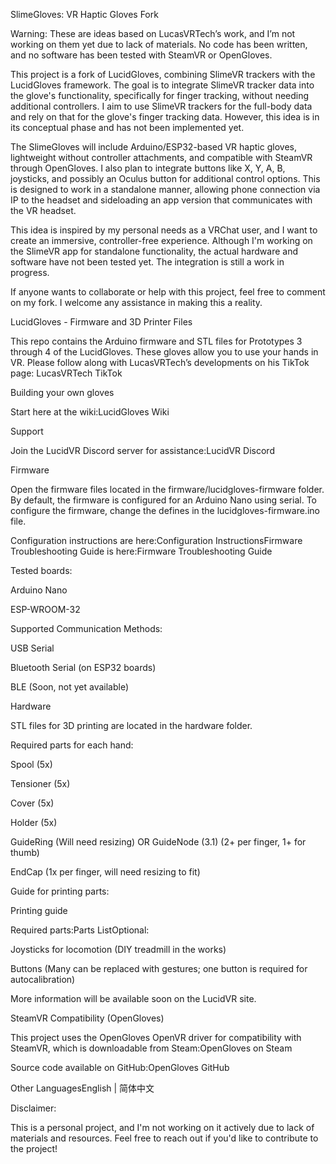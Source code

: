 SlimeGloves: VR Haptic Gloves Fork



Warning: These are ideas based on LucasVRTech’s work, and I’m not working on them yet due to lack of materials. No code has been written, and no software has been tested with SteamVR or OpenGloves.

This project is a fork of LucidGloves, combining SlimeVR trackers with the LucidGloves framework. The goal is to integrate SlimeVR tracker data into the glove's functionality, specifically for finger tracking, without needing additional controllers. I aim to use SlimeVR trackers for the full-body data and rely on that for the glove's finger tracking data. However, this idea is in its conceptual phase and has not been implemented yet.

The SlimeGloves will include Arduino/ESP32-based VR haptic gloves, lightweight without controller attachments, and compatible with SteamVR through OpenGloves. I also plan to integrate buttons like X, Y, A, B, joysticks, and possibly an Oculus button for additional control options. This is designed to work in a standalone manner, allowing phone connection via IP to the headset and sideloading an app version that communicates with the VR headset.

This idea is inspired by my personal needs as a VRChat user, and I want to create an immersive, controller-free experience. Although I'm working on the SlimeVR app for standalone functionality, the actual hardware and software have not been tested yet. The integration is still a work in progress.

If anyone wants to collaborate or help with this project, feel free to comment on my fork. I welcome any assistance in making this a reality.

LucidGloves - Firmware and 3D Printer Files

This repo contains the Arduino firmware and STL files for Prototypes 3 through 4 of the LucidGloves. These gloves allow you to use your hands in VR. Please follow along with LucasVRTech’s developments on his TikTok page:
LucasVRTech TikTok

Building your own gloves

Start here at the wiki:LucidGloves Wiki

Support

Join the LucidVR Discord server for assistance:LucidVR Discord

Firmware

Open the firmware files located in the firmware/lucidgloves-firmware folder. By default, the firmware is configured for an Arduino Nano using serial. To configure the firmware, change the defines in the lucidgloves-firmware.ino file.

Configuration instructions are here:Configuration InstructionsFirmware Troubleshooting Guide is here:Firmware Troubleshooting Guide

Tested boards:

Arduino Nano

ESP-WROOM-32

Supported Communication Methods:

USB Serial

Bluetooth Serial (on ESP32 boards)

BLE (Soon, not yet available)

Hardware

STL files for 3D printing are located in the hardware folder.

Required parts for each hand:

Spool (5x)

Tensioner (5x)

Cover (5x)

Holder (5x)

GuideRing (Will need resizing) OR GuideNode (3.1) (2+ per finger, 1+ for thumb)

EndCap (1x per finger, will need resizing to fit)

Guide for printing parts:

Printing guide

Required parts:Parts ListOptional:

Joysticks for locomotion (DIY treadmill in the works)

Buttons (Many can be replaced with gestures; one button is required for autocalibration)

More information will be available soon on the LucidVR site.

SteamVR Compatibility (OpenGloves)

This project uses the OpenGloves OpenVR driver for compatibility with SteamVR, which is downloadable from Steam:OpenGloves on Steam

Source code available on GitHub:OpenGloves GitHub

Other LanguagesEnglish | 简体中文

Disclaimer:

This is a personal project, and I'm not working on it actively due to lack of materials and resources. Feel free to reach out if you'd like to contribute to the project!
